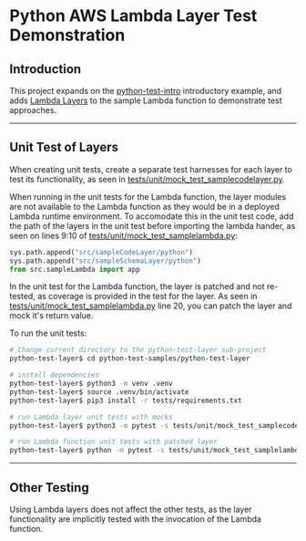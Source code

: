 # Python AWS Lambda Layer Test Demonstration

## Introduction

This project expands on the [python-test-intro](../python-test-intro/README.md) introductory example, and adds [Lambda Layers](https://docs.aws.amazon.com/lambda/latest/dg/invocation-layers.html) to the sample Lambda function to demonstrate test approaches.

---

## Unit Test of Layers

When creating unit tests, create a separate test harnesses for each layer to test its functionality, as seen in [tests/unit/mock_test_samplecodelayer.py](tests/unit/mock_test_samplecodelayer.py).  

When running in the unit tests for the Lambda function, the layer modules are not available to the Lambda function as they would be in a deployed Lambda runtime environment.  To accomodate this in the unit test code, add the path of the layers in the unit test before importing the lambda hander, as seen on lines 9:10 of [tests/unit/mock_test_samplelambda.py](tests/unit/mock_test_samplelambda.py#L9-#L10):

```python
sys.path.append("src/sampleCodeLayer/python")
sys.path.append("src/sampleSchemaLayer/python")
from src.sampleLambda import app
```

In the unit test for the Lambda function, the layer is patched and not re-tested, as coverage is provided in the test for the layer.  As seen in [tests/unit/mock_test_samplelambda.py](tests/unit/mock_test_samplelambda.py#L20) line 20, you can patch the layer and mock it's return value.

To run the unit tests:

```bash
# Change current directory to the python-test-layer sub-project
python-test-layer$ cd python-test-samples/python-test-layer

# install dependencies
python-test-layer$ python3 -m venv .venv
python-test-layer$ source .venv/bin/activate
python-test-layer$ pip3 install -r tests/requirements.txt

# run Lambda layer unit tests with mocks
python-test-layer$ python3 -m pytest -s tests/unit/mock_test_samplecodelayer.py -v

# run Lambda function unit tests with patched layer
python-test-layer$ python -m pytest -s tests/unit/mock_test_samplelambda.py -v
```

---

## Other Testing

Using Lambda layers does not affect the other tests, as the layer functionality are implicitly tested with the invocation of the Lambda function. 
